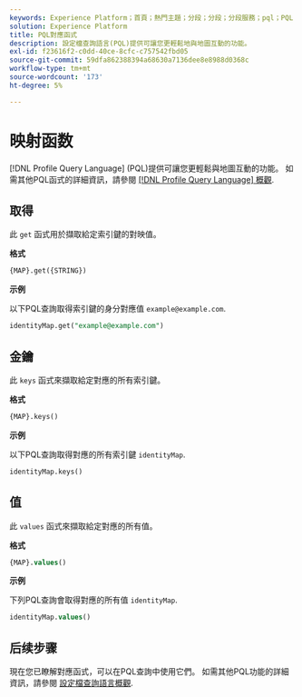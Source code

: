 ```yaml
---
keywords: Experience Platform；首頁；熱門主題；分段；分段；分段服務；pql；PQL；設定檔查詢語言；地圖函式；地圖；
solution: Experience Platform
title: PQL對應函式
description: 設定檔查詢語言(PQL)提供可讓您更輕鬆地與地圖互動的功能。
exl-id: f23616f2-c0dd-40ce-8cfc-c757542fbd05
source-git-commit: 59dfa862388394a68630a7136dee8e8988d0368c
workflow-type: tm+mt
source-wordcount: '173'
ht-degree: 5%

---
```


# 映射函数

[!DNL Profile Query Language] (PQL)提供可讓您更輕鬆與地圖互動的功能。 如需其他PQL函式的詳細資訊，請參閱 [[!DNL Profile Query Language] 概觀](./overview.md).

## 取得

此 `get` 函式用於擷取給定索引鍵的對映值。

**格式**

```sql
{MAP}.get({STRING})
```

**示例**

以下PQL查詢取得索引鍵的身分對應值 `example@example.com`.

```sql
identityMap.get("example@example.com")
```

## 金鑰

此 `keys` 函式來擷取給定對應的所有索引鍵。

**格式**

```sql
{MAP}.keys()
```

**示例**

以下PQL查詢取得對應的所有索引鍵 `identityMap`.

```sql
identityMap.keys()
```

## 值

此 `values` 函式來擷取給定對應的所有值。

**格式**

```sql
{MAP}.values()
```

**示例**

下列PQL查詢會取得對應的所有值 `identityMap`.

```sql
identityMap.values()
```

## 后续步骤

現在您已瞭解對應函式，可以在PQL查詢中使用它們。 如需其他PQL功能的詳細資訊，請參閱 [設定檔查詢語言概觀](./overview.md).
